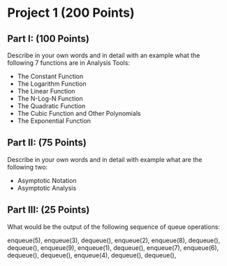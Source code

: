 # Project 1 (200 Points)

## Part I: (100 Points)

Describe in your own words and in detail with an example what the following 7 functions are in Analysis Tools:

* The Constant Function
* The Logarithm Function
* The Linear Function
* The N-Log-N Function
* The Quadratic Function
* The Cubic Function and Other Polynomials
* The Exponential Function

## Part II: (75 Points)

Describe in your own words and in detail with example what are the following two:

* Asymptotic Notation
* Asymptotic Analysis

## Part III: (25 Points)

What would be the output of the following sequence of queue operations:

enqueue(5), enqueue(3), dequeue(), enqueue(2), enqueue(8), dequeue(), dequeue(), enqueue(9), enqueue(1), dequeue(), enqueue(7), enqueue(6), dequeue(), dequeue(), enqueue(4), dequeue(), dequeue(),

